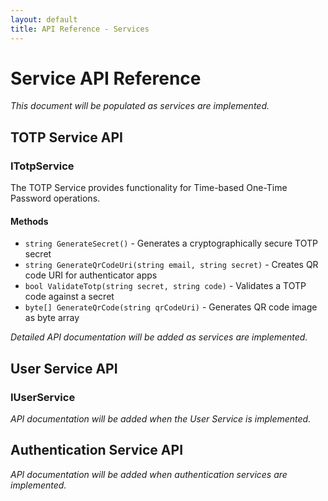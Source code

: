 ```yaml
---
layout: default
title: API Reference - Services
---
```


# Service API Reference

*This document will be populated as services are implemented.*

## TOTP Service API

### ITotpService

The TOTP Service provides functionality for Time-based One-Time Password operations.

#### Methods

- `string GenerateSecret()` - Generates a cryptographically secure TOTP secret
- `string GenerateQrCodeUri(string email, string secret)` - Creates QR code URI for authenticator apps
- `bool ValidateTotp(string secret, string code)` - Validates a TOTP code against a secret
- `byte[] GenerateQrCode(string qrCodeUri)` - Generates QR code image as byte array

*Detailed API documentation will be added as services are implemented.*

## User Service API

### IUserService

*API documentation will be added when the User Service is implemented.*

## Authentication Service API

*API documentation will be added when authentication services are implemented.*